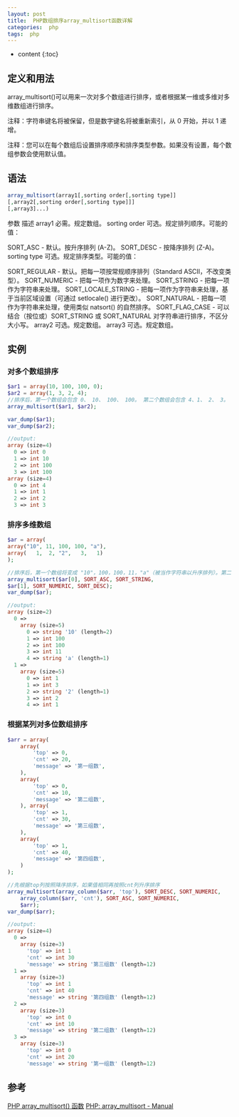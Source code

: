 ```yaml
---
layout: post
title:  PHP数组排序array_multisort函数详解
categories:  php
tags:  php
---
```


* content
{:toc}

## 定义和用法  
array_multisort()可以用来一次对多个数组进行排序，或者根据某一维或多维对多维数组进行排序。 

注释：字符串键名将被保留，但是数字键名将被重新索引，从 0 开始，并以 1 递增。

注释：您可以在每个数组后设置排序顺序和排序类型参数。如果没有设置，每个数组参数会使用默认值。


## 语法  
```php
array_multisort(array1[,sorting order[,sorting type]]
[,array2[,sorting order[,sorting type]]]
[,array3]...)
```





参数	描述
array1	必需。规定数组。
sorting order
可选。规定排列顺序。可能的值：

SORT_ASC - 默认。按升序排列 (A-Z)。
SORT_DESC - 按降序排列 (Z-A)。
sorting type
可选。规定排序类型。可能的值：

SORT_REGULAR - 默认。把每一项按常规顺序排列（Standard ASCII，不改变类型）。
SORT_NUMERIC - 把每一项作为数字来处理。
SORT_STRING - 把每一项作为字符串来处理。
SORT_LOCALE_STRING - 把每一项作为字符串来处理，基于当前区域设置（可通过 setlocale() 进行更改）。
SORT_NATURAL - 把每一项作为字符串来处理，使用类似 natsort() 的自然排序。
SORT_FLAG_CASE - 可以结合（按位或）SORT_STRING 或 SORT_NATURAL 对字符串进行排序，不区分大小写。
array2	可选。规定数组。
array3	可选。规定数组。

## 实例  
### 对多个数组排序  
```php
$ar1 = array(10, 100, 100, 0);
$ar2 = array(1, 3, 2, 4);
//排序后，第一个数组会包含 0、 10、 100、 100。 第二个数组会包含 4、1、 2、 3。 第二个数组里的项目对应第一个数组后也进行了排序（100 和 100）。
array_multisort($ar1, $ar2);

var_dump($ar1);
var_dump($ar2);

//output:
array (size=4)
  0 => int 0
  1 => int 10
  2 => int 100
  3 => int 100
array (size=4)
  0 => int 4
  1 => int 1
  2 => int 2
  3 => int 3
```
### 排序多维数组  
```php
$ar = array(
array("10", 11, 100, 100, "a"),
array(   1,  2, "2",   3,   1)
);

//排序后，第一个数组将变成 "10"，100，100，11，"a"（被当作字符串以升序排列）。第二个数组将包含 1, 3, "2", 2, 1（被当作数字以降序排列）。
array_multisort($ar[0], SORT_ASC, SORT_STRING,
$ar[1], SORT_NUMERIC, SORT_DESC);
var_dump($ar);

//output:
array (size=2)
  0 =>
    array (size=5)
      0 => string '10' (length=2)
      1 => int 100
      2 => int 100
      3 => int 11
      4 => string 'a' (length=1)
  1 =>
    array (size=5)
      0 => int 1
      1 => int 3
      2 => string '2' (length=1)
      3 => int 2
      4 => int 1
```

### 根据某列对多位数组排序  
```php
$arr = array(
    array(
        'top' => 0,
        'cnt' => 20,
        'message' => '第一组数',
    ),
    array(
        'top' => 0,
        'cnt' => 10,
        'message' => '第二组数',
    ), array(
        'top' => 1,
        'cnt' => 30,
        'message' => '第三组数',
    ),
    array(
        'top' => 1,
        'cnt' => 40,
        'message' => '第四组数',
    )
);

//先根据top列按照降序排序，如果值相同再按照cnt列升序排序
array_multisort(array_column($arr, 'top'), SORT_DESC, SORT_NUMERIC,
    array_column($arr, 'cnt'), SORT_ASC, SORT_NUMERIC,
    $arr);
var_dump($arr);

//output:
array (size=4)
  0 =>
    array (size=3)
      'top' => int 1
      'cnt' => int 30
      'message' => string '第三组数' (length=12)
  1 =>
    array (size=3)
      'top' => int 1
      'cnt' => int 40
      'message' => string '第四组数' (length=12)
  2 =>
    array (size=3)
      'top' => int 0
      'cnt' => int 10
      'message' => string '第二组数' (length=12)
  3 =>
    array (size=3)
      'top' => int 0
      'cnt' => int 20
      'message' => string '第一组数' (length=12)
```

## 参考
[PHP array_multisort() 函数](http://www.w3school.com.cn/php/func_array_multisort.asp)
[PHP: array_multisort - Manual](http://php.net/manual/zh/function.array-multisort.php)
